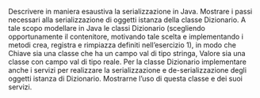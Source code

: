 Descrivere in maniera esaustiva la serializzazione in Java. Mostrare i passi necessari alla
serializzazione di oggetti istanza della classe Dizionario. A tale scopo modellare in Java le classi
Dizionario (scegliendo opportunamente il contenitore, motivando tale scelta e implementando i
metodi crea, registra e rimpiazza definiti nell’esercizio 1), in modo che Chiave sia una classe che ha
un campo val di tipo stringa, Valore sia una classe con campo val di tipo reale. Per la classe
Dizionario implementare anche i servizi per realizzare la serializzazione e de-serializzazione degli
oggetti istanza di Dizionario. Mostrarne l’uso di questa classe e dei suoi servizi. 